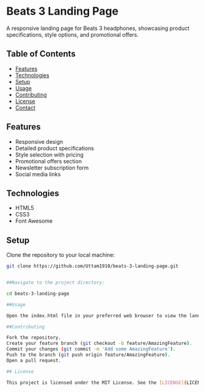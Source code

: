 # Beats 3 Landing Page

A responsive landing page for Beats 3 headphones, showcasing product specifications, style options, and promotional offers.

## Table of Contents
- [Features](#features)
- [Technologies](#technologies)
- [Setup](#setup)
- [Usage](#usage)
- [Contributing](#contributing)
- [License](#license)
- [Contact](#contact)

## Features
- Responsive design
- Detailed product specifications
- Style selection with pricing
- Promotional offers section
- Newsletter subscription form
- Social media links

## Technologies
- HTML5
- CSS3
- Font Awesome

## Setup
Clone the repository to your local machine:
```bash
git clone https://github.com/Uttam1910/beats-3-landing-page.git


##Navigate to the project directory:

cd beats-3-landing-page

##Usage

Open the index.html file in your preferred web browser to view the landing page.

##Contributing

Fork the repository.
Create your feature branch (git checkout -b feature/AmazingFeature).
Commit your changes (git commit -m 'Add some AmazingFeature').
Push to the branch (git push origin feature/AmazingFeature).
Open a pull request.

## License

This project is licensed under the MIT License. See the [LICENSE](LICENSE) file for details

